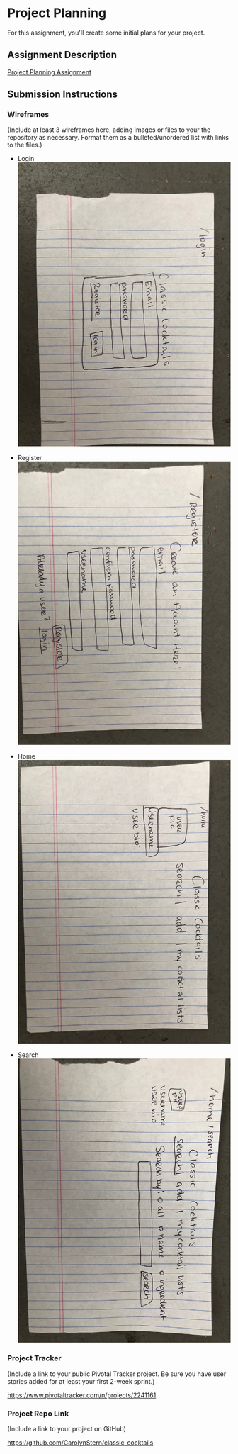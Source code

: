 # Project Planning
For this assignment, you'll create some initial plans for your project.

## Assignment Description
[Project Planning Assignment](https://education.launchcode.org/liftoff/assignments/planning/)

## Submission Instructions

### Wireframes

(Include at least 3 wireframes here, adding images or files to your the repository as necessary. Format them as a bulleted/unordered list with links to the files.)

* Login
![Login](https://github.com/CarolynStern/liftoff-assignments/blob/master/login.jpg)

* Register
![Register](https://github.com/CarolynStern/liftoff-assignments/blob/master/register.jpg)

* Home
![Home](https://github.com/CarolynStern/liftoff-assignments/blob/master/home.jpg)

* Search
![Search](https://github.com/CarolynStern/liftoff-assignments/blob/master/search.jpg)


### Project Tracker

(Include a link to your public Pivotal Tracker project. Be sure you have user stories added for at least your first 2-week sprint.)

https://www.pivotaltracker.com/n/projects/2241161

### Project Repo Link

(Include a link to your project on GitHub)

https://github.com/CarolynStern/classic-cocktails
